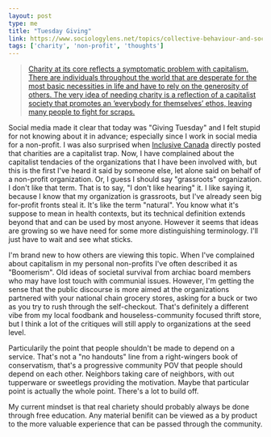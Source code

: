 ```yaml
---
layout: post
type: me
title: "Tuesday Giving"
link: https://www.sociologylens.net/topics/collective-behaviour-and-social-movements/holiday-giving-the-role-of-charity-in-capitalism/12731
tags: ['charity', 'non-profit', 'thoughts']
---
```

> [Charity at its core reflects a symptomatic problem with capitalism. There are individuals throughout the world that are desperate for the most basic necessities in life and have to rely on the generosity of others. The very idea of needing charity is a reflection of a capitalist society that promotes an ‘everybody for themselves’ ethos, leaving many people to fight for scraps.](https://www.sociologylens.net/topics/collective-behaviour-and-social-movements/holiday-giving-the-role-of-charity-in-capitalism/12731)

 Social media made it clear that today was "Giving Tuesday" and I felt stupid for not knowing about it in advance; especially since I work in social media for a non-profit.  I was also surprised when [Inclusive Canada](https://www.facebook.com/InclusiveCA/posts/450272926717359) directly posted that charities are a capitalist trap.  Now, I have complained about the capitalist tendacies of the organizations that I have been involved with, but this is the first I've heard it said by someone else, let alone said on behalf of a non-profit organization.  Or, I guess I should say "grassroots" organization.  I don't like that term.  That is to say, "I don't like hearing" it.  I like saying it, because I know that my organization is grassroots, but I've already seen big for-profit fronts steal it.  It's like the term "natural".  You know what it's suppose to mean in health contexts, but its technical definition extends beyond that and can be used by most anyone.  However it seems that ideas are growing so we have need for some more distinguishing terminology.  I'll just have to wait and see what sticks.

I'm brand new to how others are viewing this topic.  When I've complained about capitalism in my personal non-profits I've often described it as "Boomerism".  Old ideas of societal survival from archiac board members who may have lost touch with communial issues.  However, I'm getting the sense that the public discourse is more aimed at the organizations partnered with your national chain grocery stores, asking for a buck or two as you try to rush through the self-checkout.  That's definitely a different vibe from my local foodbank and houseless-community focused thrift store, but I think a lot of the critiques will still apply to organizations at the seed level.

Particularily the point that people shouldn't be made to depend on a service.  That's not a "no handouts" line from a right-wingers book of conservatism, that's a progressive community POV that people should depend on each other.  Neighbors taking care of neighbors, with out tupperware or sweetlegs providing the motivation.  Maybe that particular point is actually the whole point.  There's a lot to build off.  

My current mindset is that real chariety should probably always be done through free education.  Any material benifit can be viewed as a by product to the more valuable experience that can be passed through the community.
